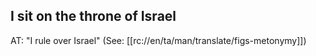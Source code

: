 ## I sit on the throne of Israel ##

AT: "I rule over Israel" (See: [[rc://en/ta/man/translate/figs-metonymy]])